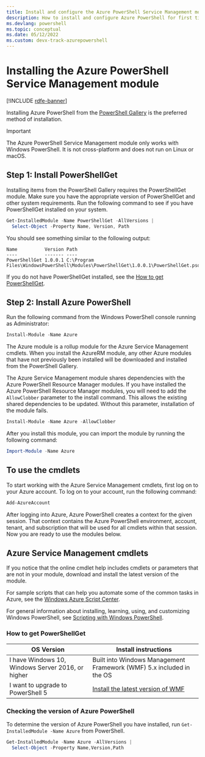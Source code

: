 ```yaml
---
title: Install and configure the Azure PowerShell Service Management module | Microsoft Docs
description: How to install and configure Azure PowerShell for first time use.
ms.devlang: powershell
ms.topic: conceptual
ms.date: 05/12/2022
ms.custom: devx-track-azurepowershell
---
```


# Installing the Azure PowerShell Service Management module

[!INCLUDE [rdfe-banner](../../includes/rdfe-banner.md)]

Installing Azure PowerShell from the [PowerShell Gallery](https://www.powershellgallery.com/) is
the preferred method of installation.

> [!IMPORTANT]
> The Azure PowerShell Service Management module only works with Windows PowerShell. It is not
> cross-platform and does not run on Linux or macOS.

## Step 1: Install PowerShellGet

Installing items from the PowerShell Gallery requires the PowerShellGet module. Make sure you have
the appropriate version of PowerShellGet and other system requirements. Run the following command
to see if you have PowerShellGet installed on your system.

```powershell
Get-InstalledModule -Name PowerShellGet -AllVersions |
  Select-Object -Property Name, Version, Path
```

You should see something similar to the following output:

```Output
Name          Version Path
----          ------- ----
PowerShellGet 1.0.0.1 C:\Program Files\WindowsPowerShell\Modules\PowerShellGet\1.0.0.1\PowerShellGet.psd1
```

If you do not have PowerShellGet installed, see the
[How to get PowerShellGet](#how-to-get-powershellget).

## Step 2: Install Azure PowerShell

Run the following command from the Windows PowerShell console running as Administrator:

```powershell
Install-Module -Name Azure
```

The Azure module is a rollup module for the Azure Service Management cmdlets. When you install the
AzureRM module, any other Azure modules that have not previously been installed will be downloaded
and installed from the PowerShell Gallery.

The Azure Service Management module shares dependencies with the Azure PowerShell Resource Manager
modules. If you have installed the Azure PowerShell Resource Manager modules, you will need to add
the `AllowClobber` parameter to the install command. This allows the existing shared dependencies to
be updated. Without this parameter, installation of the module fails.

```powershell
Install-Module -Name Azure -AllowClobber
```

After you install this module, you can import the module by running the following command:

```powershell
Import-Module -Name Azure
```

## To use the cmdlets

To start working with the Azure Service Management cmdlets, first log on to your Azure account. To
log on to your account, run the following command:

```powershell
Add-AzureAccount
```

After logging into Azure, Azure PowerShell creates a context for the given session. That context
contains the Azure PowerShell environment, account, tenant, and subscription that will be used for
all cmdlets within that session. Now you are ready to use the modules below.

## Azure Service Management cmdlets

If you notice that the online cmdlet help includes cmdlets or parameters that are not in your
module, download and install the latest version of the module.

For sample scripts that can help you automate some of the common tasks in Azure, see the
[Windows Azure Script Center](https://www.windowsazure.com/documentation/scripts/).

For general information about installing, learning, using, and customizing Windows PowerShell, see
[Scripting with Windows PowerShell](/powershell/scripting/learn/ps101/00-introduction).

### How to get PowerShellGet

|                    OS Version                     |                                     Install instructions                                      |
| ------------------------------------------------- | --------------------------------------------------------------------------------------------- |
| I have Windows 10, Windows Server 2016, or higher | Built into Windows Management Framework (WMF) 5.x included in the OS                          |
| I want to upgrade to PowerShell 5                 | [Install the latest version of WMF](https://www.microsoft.com/download/details.aspx?id=54616) |

### Checking the version of Azure PowerShell

To determine the version of Azure PowerShell you have installed, run
`Get-InstalledModule -Name Azure` from PowerShell.

```powershell
Get-InstalledModule -Name Azure -AllVersions |
  Select-Object -Property Name,Version,Path
```
